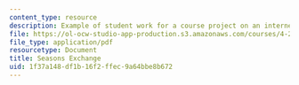 ```yaml
---
content_type: resource
description: Example of student work for a course project on an internet flea market.
file: https://ol-ocw-studio-app-production.s3.amazonaws.com/courses/4-297-special-problems-in-architecture-studies-fall-2000/1f37a148df1b16f2ffec9a64bbe8b672_ShipingLinWeilingHuang.pdf
file_type: application/pdf
resourcetype: Document
title: Seasons Exchange
uid: 1f37a148-df1b-16f2-ffec-9a64bbe8b672
---
```

